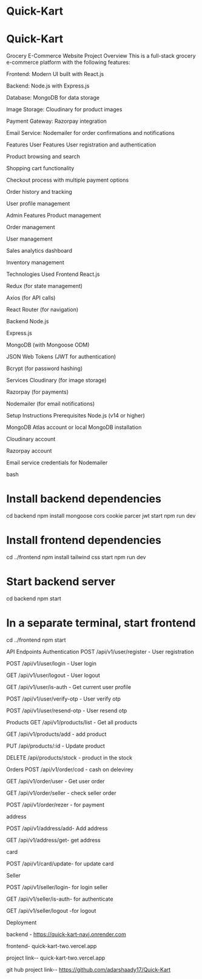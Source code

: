 # Quick-Kart

# Quick-Kart


Grocery E-Commerce Website 
Project Overview
This is a full-stack grocery e-commerce platform with the following features:

Frontend: Modern UI built with React.js

Backend: Node.js with Express.js

Database: MongoDB for data storage

Image Storage: Cloudinary for product images

Payment Gateway: Razorpay integration

Email Service: Nodemailer for order confirmations and notifications

Features
User Features
User registration and authentication

Product browsing and search

Shopping cart functionality

Checkout process with multiple payment options

Order history and tracking

User profile management

Admin Features
Product management

Order management

User management

Sales analytics dashboard

Inventory management

Technologies Used
Frontend
React.js

Redux (for state management)

Axios (for API calls)

React Router (for navigation)

Backend
Node.js

Express.js

MongoDB (with Mongoose ODM)

JSON Web Tokens (JWT for authentication)

Bcrypt (for password hashing)

Services
Cloudinary (for image storage)

Razorpay (for payments)

Nodemailer (for email notifications)

Setup Instructions
Prerequisites
Node.js (v14 or higher)

MongoDB Atlas account or local MongoDB installation

Cloudinary account

Razorpay account

Email service credentials for Nodemailer


bash
# Install backend dependencies
cd backend
npm install mongoose cors cookie parcer jwt 
start npm run dev

# Install frontend dependencies
cd ../frontend
npm install tailwind css 
start npm run dev
# Start backend server
cd backend
npm start

# In a separate terminal, start frontend
cd ../frontend
npm start


API Endpoints
Authentication
POST /api/v1/user/register - User registration

POST /api/v1/user/login - User login

GET /api/v1/user/logout - User logout

GET /api/v1/user/is-auth - Get current user profile

POST /api/v1/user/verify-otp - User verify otp

POST /api/v1/user/resend-otp - User resend otp

Products
GET /api/v1/products/list - Get all products

GET /api/v1/products/add - add product 

PUT /api/products/:id - Update product

DELETE /api/products/stock - product in the stock

Orders
POST /api/v1/order/cod - cash on delevirey

GET /api/v1/order/user - Get user order

GET /api/v1/order/seller - check seller order

POST /api/v1/order/rezer - for payment

address

POST /api/v1/address/add- Add address

GET /api/v1/address/get- get address

card 

POST /api/v1/card/update- for update card

Seller

POST /api/v1/seller/login- for login seller

GET /api/v1/seller/is-auth- for authenticate 

GET /api/v1/seller/logout -for logout 

Deployment

backend -  https://quick-kart-navj.onrender.com

frontend-  quick-kart-two.vercel.app



project link--   quick-kart-two.vercel.app

git hub project link--  https://github.com/adarshaady17/Quick-Kart
